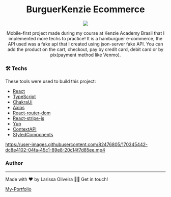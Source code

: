 <h1 align="center" >BurguerKenzie Ecommerce</h1>
<p align="center">
<img src="https://user-images.githubusercontent.com/82476805/170350632-17bc8bce-c096-4c83-af03-e13e0dbe8f76.png">
</p>

<p align="center">Mobile-first project made during my course at Kenzie Academy Brasil that I implemented more techs to practice! It is a hamburguer e-commerce, the API used was a fake api that I created using json-server fake API. You can add the product on the cart, checkout, pay by credit card, debit card or by pix(payment method like Venmo). </p>


### 🛠 Techs

These tools were used to build this project:

- [React](https://pt-br.reactjs.org/)
- [TypeScript](https://www.typescriptlang.org/)
- [ChakraUi](https://chakra-ui.com/)
- [Axios](https://axios-http.com/docs/intro)
- [React-router-dom](https://v5.reactrouter.com/web/guides/quick-start)
- [React-stripe-js](https://stripe.com/docs/stripe-js/react)
- [Yup](https://github.com/jquense/yup)
- [ContextAPI](https://pt-br.reactjs.org/docs/context.html)
- [StyledComponents](https://styled-components.com/docs)

https://user-images.githubusercontent.com/82476805/170345442-dc8e4102-04fa-45c1-89e8-20c14f7d85ee.mp4

### Author
---
Made with ❤️ by Larissa Oliveira 👋🏽 Get in touch!

<a target="_blank" href="https://larissa-portfolio.vercel.app/"> My-Portfolio 
</a>
 


